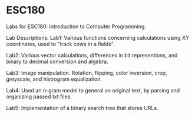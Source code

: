 # ESC180
Labs for ESC180: Introduction to Computer Programming. 

Lab Descriptions:
Lab1: Various functions concerning calculations using XY coordinates, used to "track cows in a fields".

Lab2: Various vector calculations, differences in bit representions, and binary to decimal conversion and algebra.

Lab3: Image manipulation. Rotation, flipping, color inversion, crop, greyscale, and histrogram equalization.

Lab4: Used an n-gram model to general an original text, by parsing and organizing passed txt files.

Lab5: Implementation of a binary search tree that stores URLs.
